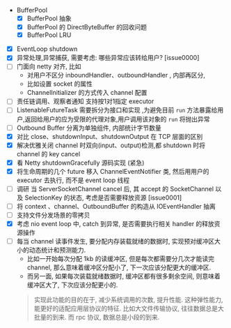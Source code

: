 - BufferPool
  - [x] BufferPool 抽象
  - [x] BufferPool 的 DirectByteBuffer 的回收问题
  - [x] BufferPool LRU
- [x] EventLoop shutdown
- [x] 异常处理,异常捕获, 需要考虑: 哪些异常应该转给用户? [issue0000] 
- [ ] 门面向 netty 对齐, 比如
  - 对用户不区分 inboundHandler、outboundHandler , 内部再区分, 
  - 比如设置 socket 的属性
  - ChannelInitializer 的方式传入 channel 配置 
- [ ] 责任链调用、观察者通知 支持按1对1指定 executor
- [ ] ListenableFutureTask 需要拆分为接口和实现 ,为避免目前 `run` 方法暴露给用户,返回给用户的应为受限的代理对象,用户调用该对象的 `run` 将抛出异常  
- [ ] Outbound Buffer 分离为单独组件, 内部统计字节数量
- [x] 对比 close、shutdownInput、shutdownOutput 在 TCP 层面的区别
- [x] 解决优雅关闭 channel 时双向(input、output)检测,都 shutdown 时将 channel 的 key cancel 
- [x] 看 Netty shutdownGracefully 源码实现 (紧急)
- [x] 将生命周期的几个 future 移入 ChannelEventNotifier 类, 然后用用户的 executor 去执行, 而不是 event loop 线程 
- [ ] 调研 当 ServerSocketChannel cancel 后, 其 accept 的 SocketChannel 以及 SelectionKey 的状态, 考虑是否需要释放资源 [issue0001]
- [ ] 将 context 、channel、OutboundBuffer 的构造从 IOEventHandler 抽离
- [ ] 支持文件分发场景的零拷贝
- [x] 考虑 nio event loop 中, catch 到异常, 是否需要执行相关 handler 的释放资源操作
- [ ] 每当 channel 读事件发生, 要分配内存装载就绪的数据时, 实现预对缓冲区大小的动态统计和预测能力.
  - 比如一开始每次分配 1kb 的读缓冲区, 但是每次都需要分几次才能读完 channel, 那么意味着缓冲区分配小了, 下一次应该分配更大的缓冲区.
  - 而另一面, 如果每次装载就绪数据时, 缓冲区都有很多剩余空间, 则意味着缓冲区大了, 下次应该分配更小的.
  > 实现此功能的目的在于, 减少系统调用的次数, 提升性能. 
  > 这种弹性能力, 能更好的适配应用层协议的特征. 比如大文件传输协议, 往往数据总是大批量的到来. 而 rpc 协议, 数据总是小段的到来.
